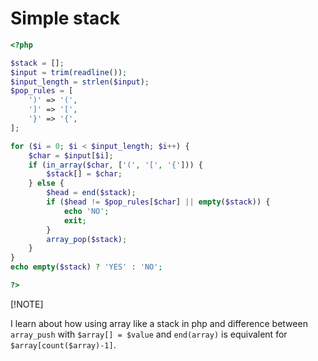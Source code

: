 # Simple stack


```php
<?php

$stack = [];
$input = trim(readline());
$input_length = strlen($input);
$pop_rules = [
    ')' => '(',
    ']' => '[',
    '}' => '{',
];

for ($i = 0; $i < $input_length; $i++) {
    $char = $input[$i];
    if (in_array($char, ['(', '[', '{'])) {
        $stack[] = $char;
    } else {
        $head = end($stack);
        if ($head != $pop_rules[$char] || empty($stack)) {
            echo 'NO';
            exit;
        }
        array_pop($stack);
    }
}
echo empty($stack) ? 'YES' : 'NO';

?>
```
[!NOTE]

I learn about how using array like a stack in php and difference between `array_push` with `$array[] = $value`
and `end(array)` is equivalent for `$array[count($array)-1]`.
